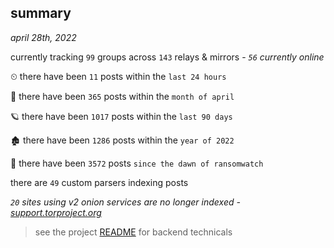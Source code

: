 
## summary
_april 28th, 2022_

currently tracking `99` groups across `143` relays & mirrors - _`56` currently online_

⏲ there have been `11` posts within the `last 24 hours`

🦈 there have been `365` posts within the `month of april`

🪐 there have been `1017` posts within the `last 90 days`

🏚 there have been `1286` posts within the `year of 2022`

🦕 there have been `3572` posts `since the dawn of ransomwatch`

there are `49` custom parsers indexing posts

_`20` sites using v2 onion services are no longer indexed - [support.torproject.org](https://support.torproject.org/onionservices/v2-deprecation/)_

> see the project [README](https://github.com/thetanz/ransomwatch#ransomwatch--) for backend technicals
